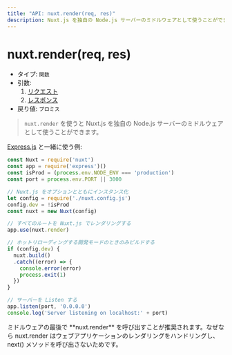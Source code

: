 ```yaml
---
title: "API: nuxt.render(req, res)"
description: Nuxt.js を独自の Node.js サーバーのミドルウェアとして使うことができます。
---
```


<!-- title: "API: nuxt.render(req, res)" -->
<!-- description: You can use Nuxt.js as a middleware for your node.js server. -->

# nuxt.render(req, res)

<!-- - Type: `Function` -->
<!-- - Arguments: -->
<!--   1. [Request](https://nodejs.org/api/http.html#http_class_http_incomingmessage) -->
<!--   2. [Response](https://nodejs.org/api/http.html#http_class_http_serverresponse) -->
<!-- - Returns: `Promise` -->

- タイプ: `関数`
- 引数:
  1. [リクエスト](https://nodejs.org/api/http.html#http_class_http_incomingmessage)
  2. [レスポンス](https://nodejs.org/api/http.html#http_class_http_serverresponse)
- 戻り値: `プロミス`

<!-- \> You can use nuxt.js as a middleware with `nuxt.render` for your node.js server. -->

> `nuxt.render` を使うと Nuxt.js を独自の Node.js サーバーのミドルウェアとして使うことができます。

<!-- Example with [Express.js](https://github.com/expressjs/express): -->

[Express.js](https://github.com/expressjs/express) と一緒に使う例:

<!-- ```js -->
<!-- const Nuxt = require('nuxt') -->
<!-- const app = require('express')() -->
<!-- const isProd = (process.env.NODE_ENV === 'production') -->
<!-- const port = process.env.PORT || 3000 -->

<!-- // We instantiate buxt.js with the options -->
<!-- let config = require('./nuxt.config.js') -->
<!-- config.dev = !isProd -->
<!-- const nuxt = new Nuxt(config) -->

<!-- // Render every route with nuxt.js -->
<!-- app.use(nuxt.render) -->

<!-- // Build only in dev mode with hot-reloading -->
<!-- if (config.dev) { -->
<!--   nuxt.build() -->
<!--   .catch((error) => { -->
<!--     console.error(error) -->
<!--     process.exit(1) -->
<!--   }) -->
<!-- } -->

<!-- // Listen the server -->
<!-- app.listen(port, '0.0.0.0') -->
<!-- console.log('Server listening on localhost:' + port) -->
<!-- ``` -->

```js
const Nuxt = require('nuxt')
const app = require('express')()
const isProd = (process.env.NODE_ENV === 'production')
const port = process.env.PORT || 3000

// Nuxt.js をオプションとともにインスタンス化
let config = require('./nuxt.config.js')
config.dev = !isProd
const nuxt = new Nuxt(config)

// すべてのルートを Nuxt.js でレンダリングする
app.use(nuxt.render)

// ホットリローディングする開発モードのときのみビルドする
if (config.dev) {
  nuxt.build()
  .catch((error) => {
    console.error(error)
    process.exit(1)
  })
}

// サーバーを Listen する
app.listen(port, '0.0.0.0')
console.log('Server listening on localhost:' + port)
```

<!-- <p class="Alert">It's recommended to call **nuxt.render** at the end of your middlewares since it will handle the rendering of your web application and won't call next()</p> -->

<p class="Alert">ミドルウェアの最後で **nuxt.render** を呼び出すことが推奨されます。なぜなら nuxt.render はウェブアプリケーションのレンダリングをハンドリングし、next() メソッドを呼び出さないためです。</p>
